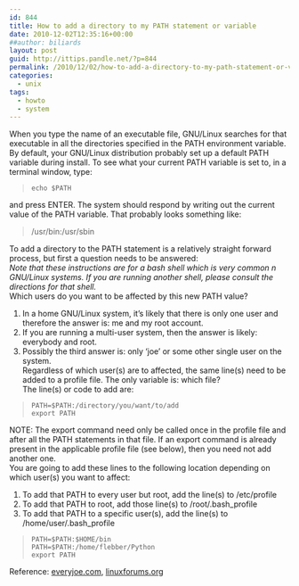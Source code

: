 ```yaml
---
id: 844
title: How to add a directory to my PATH statement or variable
date: 2010-12-02T12:35:16+00:00
##author: biliards
layout: post
guid: http://ittips.pandle.net/?p=844
permalink: /2010/12/02/how-to-add-a-directory-to-my-path-statement-or-variable/
categories:
  - unix
tags:
  - howto
  - system
---
```

When you type the name of an executable file, GNU/Linux searches for that executable in all the directories specified in the PATH environment variable.  
By default, your GNU/Linux distribution probably set up a default PATH variable during install. To see what your current PATH variable is set to, in a terminal window, type:  
> `echo $PATH`  

and press ENTER. The system should respond by writing out the current value of the PATH variable. That probably looks something like:  
> /usr/bin:/usr/sbin

To add a directory to the PATH statement is a relatively straight forward process, but first a question needs to be answered:  
_Note that these instructions are for a bash shell which is very common n GNU/Linux systems. If you are running another shell, please consult the directions for that shell._  
Which users do you want to be affected by this new PATH value?  
1. In a home GNU/Linux system, it’s likely that there is only one user and therefore the answer is: me and my root account.  
2. If you are running a multi-user system, then the answer is likely: everybody and root.  
3. Possibly the third answer is: only ‘joe’ or some other single user on the system.  
Regardless of which user(s) are to affected, the same line(s) need to be added to a profile file. The only variable is: which file?  
The line(s) or code to add are:  
> `PATH=$PATH:/directory/you/want/to/add`<br />
`export PATH`

NOTE: The export command need only be called once in the profile file and after all the PATH statements in that file. If an export command is already present in the applicable profile file (see below), then you need not add another one.  
You are going to add these lines to the following location depending on which user(s) you want to affect:

1. To add that PATH to every user but root, add the line(s) to /etc/profile  
2. To add that PATH to root, add those line(s) to /root/.bash_profile  
3. To add that PATH to a specific user(s), add the line(s) to /home/user/.bash_profile

> `PATH=$PATH:$HOME/bin`<br />
`PATH=$PATH:/home/flebber/Python`<br />
`export PATH`

Reference: [everyjoe.com](http://everyjoe.com/technology/howto-add-a-directory-to-my-path-statementvariable/), [linuxforums.org](http://www.linuxforums.org/forum/newbie/91912-how-set-path.html)
